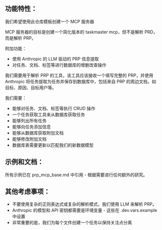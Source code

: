 ## 功能特性：

我们希望使用此仓库模板创建一个 MCP 服务器

MCP 服务器的目标是创建一个简化版本的 taskmaster mcp，但不是解析 PRD，而是解析 PRP。

附加功能：

- 使用 Anthropic 的 LLM 驱动的 PRP 信息提取
- 对任务、文档、标签等进行数据库的增删改查操作

我们需要用于解析 PRP 的工具，该工具应该接收一个填写完整的 PRP，并使用 Anthropic 将任务提取为任务并保存到数据库中，包括来自 PRP 的周边文档，如目标、原因、目标用户等。

我们需要：

- 能够对任务、文档、标签等执行 CRUD 操作
- 一个任务获取工具来从数据库获取任务
- 能够列出所有任务
- 能够向任务添加信息
- 能够从数据库获取附加文档
- 能够修改附加文档
- 数据库表需要更新以匹配我们的新数据模型

## 示例和文档：

所有示例已在 prp_mcp_base.md 中引用 - 根据需要进行任何额外的研究。

## 其他考虑事项：

- 不要使用复杂的正则表达式或复杂的解析模式，我们使用 LLM 来解析 PRP。
- Anthropic 的模型和 API 密钥都需要是环境变量 - 这些在 .dev.vars.example 中设置
- 非常重要的是，我们为每个文件创建一个任务以保持关注点分离